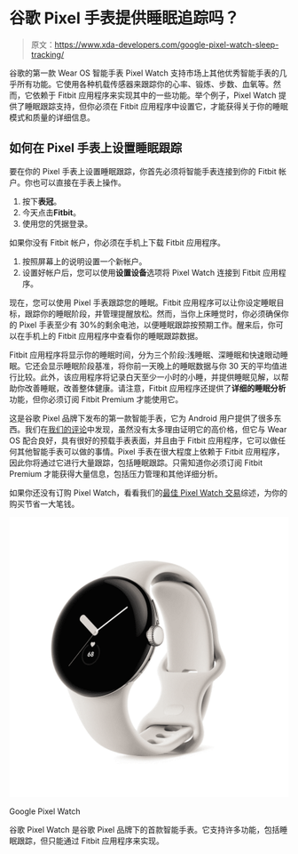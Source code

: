 # 谷歌 Pixel 手表提供睡眠追踪吗？

> 原文：<https://www.xda-developers.com/google-pixel-watch-sleep-tracking/>

谷歌的第一款 Wear OS 智能手表 Pixel Watch 支持市场上其他优秀智能手表的几乎所有功能。它使用各种机载传感器来跟踪你的心率、锻炼、步数、血氧等。然而，它依赖于 Fitbit 应用程序来实现其中的一些功能。举个例子，Pixel Watch 提供了睡眠跟踪支持，但你必须在 Fitbit 应用程序中设置它，才能获得关于你的睡眠模式和质量的详细信息。

## 如何在 Pixel 手表上设置睡眠跟踪

要在你的 Pixel 手表上设置睡眠跟踪，你首先必须将智能手表连接到你的 Fitbit 帐户。你也可以直接在手表上操作。

1.  按下**表冠**。
2.  今天点击**Fitbit**。
3.  使用您的凭据登录。

如果你没有 Fitbit 帐户，你必须在手机上下载 Fitbit 应用程序。

1.  按照屏幕上的说明设置一个新帐户。​​​​​​​
2.  设置好帐户后，您可以使用**设置设备**选项将 Pixel Watch 连接到 Fitbit 应用程序。

现在，您可以使用 Pixel 手表跟踪您的睡眠。Fitbit 应用程序可以让你设定睡眠目标，跟踪你的睡眠阶段，并管理提醒放松。然而，当你上床睡觉时，你必须确保你的 Pixel 手表至少有 30%的剩余电池，以便睡眠跟踪按预期工作。醒来后，你可以在手机上的 Fitbit 应用程序中查看你的睡眠跟踪数据。

Fitbit 应用程序将显示你的睡眠时间，分为三个阶段:浅睡眠、深睡眠和快速眼动睡眠。它还会显示睡眠阶段基准，将你前一天晚上的睡眠数据与你 30 天的平均值进行比较。此外，该应用程序将记录白天至少一小时的小睡，并提供睡眠见解，以帮助你改善睡眠，改善整体健康。请注意，Fitbit 应用程序还提供了**详细的睡眠分析**功能，但你必须订阅 Fitbit Premium 才能使用它。

这是谷歌 Pixel 品牌下发布的第一款智能手表，它为 Android 用户提供了很多东西。我们在[我们的评论](https://www.xda-developers.com/google-pixel-watch-review/)中发现，虽然没有太多理由证明它的高价格，但它与 Wear OS 配合良好，具有很好的预载手表表面，并且由于 Fitbit 应用程序，它可以做任何其他智能手表可以做的事情。Pixel 手表在很大程度上依赖于 Fitbit 应用程序，因此你将通过它进行大量跟踪，包括睡眠跟踪。只需知道你必须订阅 Fitbit Premium 才能获得大量信息，包括压力管理和其他详细分析。

如果你还没有订购 Pixel Watch，看看我们的[最佳 Pixel Watch 交易](https://www.xda-developers.com/best-google-pixel-watch-deals/)综述，为你的购买节省一大笔钱。

 <picture>![The Google Pixel Watch offers a plethora of health and fitness features except blood sugar.](img/d8c8ff956a2ffb6ceb7e844592240ad7.png)</picture> 

Google Pixel Watch

谷歌 Pixel Watch 是谷歌 Pixel 品牌下的首款智能手表。它支持许多功能，包括睡眠跟踪，但只能通过 Fitbit 应用程序来实现。